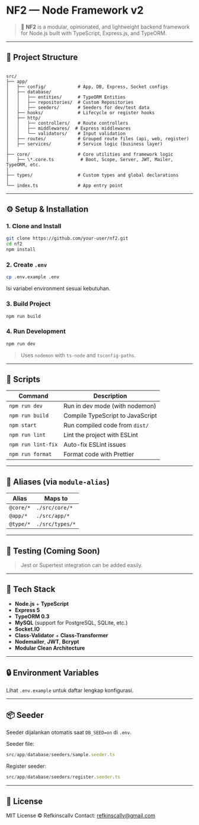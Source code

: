 # NF2 — Node Framework v2

> 🚀 **NF2** is a modular, opinionated, and lightweight backend framework for Node.js built with TypeScript, Express.js, and TypeORM.

---

## 📁 Project Structure

```

src/
├── app/
│   ├── config/            # App, DB, Express, Socket configs
│   ├── database/
│   │   ├── entities/      # TypeORM Entities
│   │   ├── repositories/  # Custom Repositories
│   │   ├── seeders/       # Seeders for dev/test data
│   ├── hooks/             # Lifecycle or register hooks
│   ├── http/
│   │   ├── controllers/   # Route controllers
│   │   ├── middlewares/  # Express middlewares
│   │   └── validators/    # Input validation
│   ├── routes/            # Grouped route files (api, web, register)
│   ├── services/          # Service logic (business layer)
│
├── core/                  # Core utilities and framework logic
│   ├── \*.core.ts          # Boot, Scope, Server, JWT, Mailer, TypeORM, etc.
│
├── types/                 # Custom types and global declarations
│
└── index.ts               # App entry point

````

---

## ⚙️ Setup & Installation

### 1. Clone and Install

```bash
git clone https://github.com/your-user/nf2.git
cd nf2
npm install
````

### 2. Create `.env`

```bash
cp .env.example .env
```

Isi variabel environment sesuai kebutuhan.

### 3. Build Project

```bash
npm run build
```

### 4. Run Development

```bash
npm run dev
```

> Uses `nodemon` with `ts-node` and `tsconfig-paths`.

---

## 🚀 Scripts

| Command            | Description                      |
| ------------------ | -------------------------------- |
| `npm run dev`      | Run in dev mode (with nodemon)   |
| `npm run build`    | Compile TypeScript to JavaScript |
| `npm start`        | Run compiled code from `dist/`   |
| `npm run lint`     | Lint the project with ESLint     |
| `npm run lint-fix` | Auto-fix ESLint issues           |
| `npm run format`   | Format code with Prettier        |

---

## 🧱 Aliases (via `module-alias`)

| Alias     | Maps to         |
| --------- | --------------- |
| `@core/*` | `./src/core/*`  |
| `@app/*`  | `./src/app/*`   |
| `@type/*` | `./src/types/*` |

---

## 🧪 Testing (Coming Soon)

> Jest or Supertest integration can be added easily.

---

## 🧬 Tech Stack

* **Node.js** + **TypeScript**
* **Express 5**
* **TypeORM 0.3**
* **MySQL** (support for PostgreSQL, SQLite, etc.)
* **Socket.IO**
* **Class-Validator** + **Class-Transformer**
* **Nodemailer**, **JWT**, **Bcrypt**
* **Modular Clean Architecture**

---

## 🔒 Environment Variables

Lihat `.env.example` untuk daftar lengkap konfigurasi.

---

## 📦 Seeder

Seeder dijalankan otomatis saat `DB_SEED=on` di `.env`.

Seeder file:

```ts
src/app/database/seeders/sample.seeder.ts
```

Register seeder:

```ts
src/app/database/seeders/register.seeder.ts
```

---

## 📄 License

MIT License © Refkinscallv
Contact: [refkinscallv@gmail.com](mailto:refkinscallv@gmail.com)
